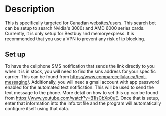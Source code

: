 # Description
This is specifically targeted for Canadian websites/users. This search bot can be setup to search Nvidia's 3000s and AMD 6000 series cards. Currently, it is only setup for Bestbuy and memoryexpress. It is recommended that you use a VPN to prevent any risk of ip blocking.

## Set up
To have the cellphone SMS notification that sends the link directly to you when it is in stock, you will need to find the sms address for your specific carrier. This can be found from https://www.comparecellular.ca/text-messaging/.
Additionally, you will need a gmail account with app password enabled for the automated text notification. This will be used to send the text message to the phone. More detail on how to set this up can be found from https://www.youtube.com/watch?v=B1IsCbXp0uE. Once that is setup, enter that information into the info.txt file and the program will automatically configure itself using that data.
